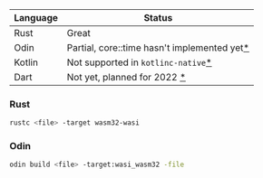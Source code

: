 | Language | Status                                                                                                                 |
| -------- | ---------------------------------------------------------------------------------------------------------------------- |
| Rust     | Great                                                                                                                  |
| Odin     | Partial, core::time hasn't implemented yet[\*](https://github.com/odin-lang/Odin/blob/master/core/time/time_wasi.odin) |
| Kotlin   | Not supported in `kotlinc-native`[\*](https://discuss.kotlinlang.org/t/wasm-wasi-where-do-you-go-kotlin/12175/15)      |
| Dart     | Not yet, planned for 2022 [\*](https://github.com/dart-lang/sdk/issues/32894)                                          |

### Rust

```bash
rustc <file> -target wasm32-wasi
```

### Odin

```bash
odin build <file> -target:wasi_wasm32 -file
```

